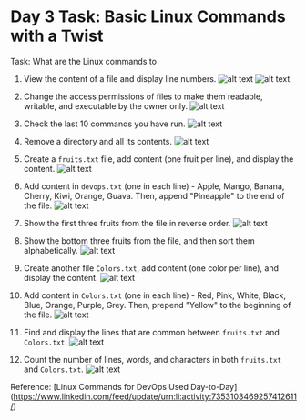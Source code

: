 # Day 3 Task: Basic Linux Commands with a Twist

Task: What are the Linux commands to

1. View the content of a file and display line numbers.
![alt text](image.png)
![alt text](image-5.png)

2. Change the access permissions of files to make them readable, writable, and executable by the owner only.
![alt text](image-1.png)

3. Check the last 10 commands you have run.
![alt text](image-2.png)

4. Remove a directory and all its contents.
![alt text](image-3.png)

5. Create a `fruits.txt` file, add content (one fruit per line), and display the content.
![alt text](image-4.png)

6. Add content in `devops.txt` (one in each line) - Apple, Mango, Banana, Cherry, Kiwi, Orange, Guava. Then, append "Pineapple" to the end of the file.
![alt text](image-6.png)

7. Show the first three fruits from the file in reverse order.
![alt text](image-7.png)

8. Show the bottom three fruits from the file, and then sort them alphabetically.
![alt text](image-8.png)

9. Create another file `Colors.txt`, add content (one color per line), and display the content.
![alt text](image-9.png)

10. Add content in `Colors.txt` (one in each line) - Red, Pink, White, Black, Blue, Orange, Purple, Grey. Then, prepend "Yellow" to the beginning of the file.
![alt text](image-10.png)

11. Find and display the lines that are common between `fruits.txt` and `Colors.txt`.
![alt text](image-11.png)

12. Count the number of lines, words, and characters in both `fruits.txt` and `Colors.txt`.
![alt text](image-12.png)

Reference: [Linux Commands for DevOps Used Day-to-Day] (https://www.linkedin.com/feed/update/urn:li:activity:7353103469257412611/)